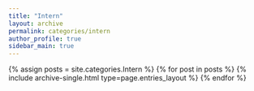 ```yaml
---
title: "Intern"
layout: archive
permalink: categories/intern
author_profile: true
sidebar_main: true 
---
```



{% assign posts = site.categories.Intern %}
{% for post in posts %} {% include archive-single.html type=page.entries_layout %} {% endfor %}


